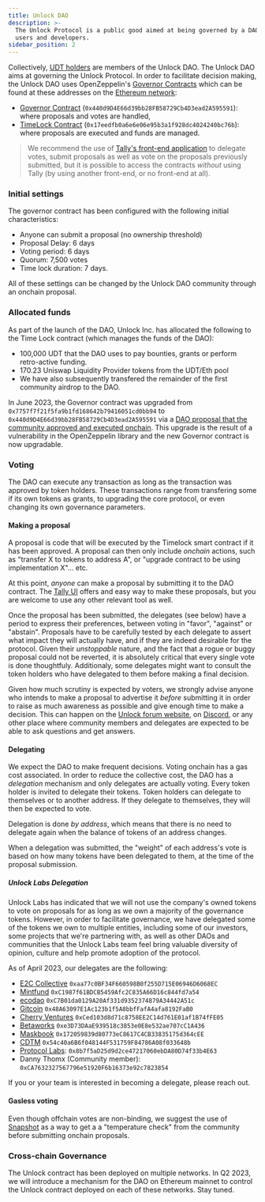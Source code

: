 ```yaml
---
title: Unlock DAO
description: >-
  The Unlock Protocol is a public good aimed at being governed by a DAO of its
  users and developers.
sidebar_position: 2
---
```


Collectively, [UDT holders](./unlock-dao-tokens.mdx) are members of the Unlock DAO. The Unlock DAO aims at governing the Unlock Protocol. In order to facilitate decision making, the Unlock DAO uses OpenZeppelin's [Governor Contracts](https://blog.openzeppelin.com/governor-smart-contract/) which can be found at these addresses on the [Ethereum network](https://ethereum.org/en/):

- [Governor Contract](https://etherscan.io/address/0x440d9D4E66d39bb28FB58729Cb4D3ead2A595591) \(`0x440d9D4E66d39bb28FB58729Cb4D3ead2A595591`\): where proposals and votes are handled,
- [TimeLock Contract](https://etherscan.io/address/0x17eedfb0a6e6e06e95b3a1f928dc4024240bc76b) \(`0x17eedfb0a6e6e06e95b3a1f928dc4024240bc76b`\): where proposals are executed and funds are managed.

> We recommend the use of [Tally's front-end application](https://www.tally.xyz/gov/unlock) to delegate votes, submit proposals as well as vote on the proposals previously submitted, but it is possible to access the contracts _without_ using Tally (by using another front-end, or no front-end at all).

### Initial settings

The governor contract has been configured with the following initial characteristics:

- Anyone can submit a proposal \(no ownership threshold\)
- Proposal Delay: 6 days
- Voting period: 6 days
- Quorum: 7,500 votes
- Time lock duration: 7 days.

All of these settings can be changed by the Unlock DAO community through an onchain proposal.

### Allocated funds

As part of the launch of the DAO, Unlock Inc. has allocated the following to the Time Lock contract \(which manages the funds of the DAO\):

- 100,000 UDT that the DAO uses to pay bounties, grants or perform retro-active funding.
- 170.23 Uniswap Liquidity Provider tokens from the UDT/Eth pool
- We have also subsequently transfered the remainder of the first community airdrop to the DAO.

In June 2023, the Governor contract was upgraded from `0x7757f7f21f5fa9b1fd168642b79416051cd0bb94` to `0x440d9D4E66d39bb28FB58729Cb4D3ead2A595591` via a [DAO proposal that the community approved and executed onchain](https://www.tally.xyz/gov/unlock-old/proposal/36208249270120864100503453462134662510103434369621143761091232235939585571890). This upgrade is the result of a vulnerability in the OpenZeppelin library and the new Governor contract is now upgradable.

### Voting

The DAO can execute any transaction as long as the transaction was approved by token holders. These transactions range from transfering some if its own tokens as grants, to upgrading the core protocol, or even changing its own governance parameters.

#### Making a proposal

A proposal is code that will be executed by the Timelock smart contract if it has been approved. A proposal can then only include _onchain_ actions, such as "transfer X to tokens to address A", or "upgrade contract to be using implementation X"... etc.

At this point, _anyone_ can make a proposal by submitting it to the DAO contract. The [Tally UI](https://www.tally.xyz/gov/unlock) offers and easy way to make these proposals, but you are welcome to use any other relevant tool as well.

Once the proposal has been submitted, the delegates (see below) have a period to express their preferences, between voting in "favor", "against" or "abstain". Proposals have to be carefully tested by each delegate to assert what impact they will actually have, and if they are indeed desirable for the protocol. Given their _unstoppable_ nature, and the fact that a rogue or buggy proposal could not be reverted, it is absolutely critical that every single vote is done thoughtfuly. Additionaly, some delegates might want to consult the token holders who have delegated to them before making a final decision.

Given how much scrutiny is expected by voters, we strongly advise anyone who intends to make a proposal to advertise it _before_ submitting it in order to raise as much awareness as possible and give enough time to make a decision. This can happen on the [Unlock forum website](https://unlock.community/), on [Discord](https://discord.unlock-protocol.com/), or any other place where community members and delegates are expected to be able to ask questions and get answers.

#### Delegating

We expect the DAO to make frequent decisions. Voting onchain has a gas cost associated. In order to reduce the collective cost, the DAO has a _delegation_ mechanism and only delegates are actually voting. Every token holder is invited to delegate their tokens. Token holders can delegate to themselves or to another address. If they delegate to themselves, they will then be expected to vote.

Delegation is done _by address_, which means that there is no need to delegate again when the balance of tokens of an address changes.

When a delegation was submitted, the "weight" of each address's vote is based on how many tokens have been delegated to them, at the time of the proposal submission.

##### Unlock Labs Delegation

Unlock Labs has indicated that we will not use the company's owned tokens to vote on proposals for as long as we own a majority of the governance tokens. However, in order to facilitate governance, we have delegated some of the tokens we own to multiple entities, including some of our investors, some projects that we're partnering with, as well as other DAOs and communities that the Unlock Labs team feel bring valuable diversity of opinion, culture and help promote adoption of the protocol.

As of April 2023, our delegates are the following:

- [E2C Collective](<https://www.colorado.edu/lab/medlab/2022/02/16/introducing-exit-community-collective#:~:text=The%20Exit%20to%20Community%20Collective%20(E2CC)%20is%20working%20to%20further,control%20by%20their%20closest%20stakeholders>) `0xaa77c0BF34F660598B0f255D715E06946D6068EC`
- [Mintfund](https://themint.fund/) `0xC1987f61BDCB5459Afc2C835A66D16c844fd7a54`
- [ecodao](https://eco.mirror.xyz/) `0xC7B01da0129A20Af331d9352374879A34442A51c`
- [Gitcoin](https://www.gitcoin.co/) `0x48A63097E1Ac123b1f5A8bbfFafA4afa8192FaB0`
- [Cherry Ventures](https://www.cherry.vc/) `0xCed103d8d71c8758EE2C14d761E01af1B74fFE05`
- [Betaworks](https://www.betaworks.com/) `0xe3D73DAaE939518c3853e0E8e532ae707cC1A436`
- [Maskbook](https://mask.io/) `0x172059839d80773eC8617C4CB33835175d364cEE`
- [CDTM](https://www.cdtm.de/) `0x54c40a6B6f048144F531759F84786A08f033648b`
- [Protocol Labs](https://protocol.ai/): `0x8b7f5aD25d9d2ce47217060ebDA80D74f33b4E63`
- Danny Thomx (Community member): `0xCA7632327567796e51920F6b16373e92c7823854`

If you or your team is interested in becoming a delegate, please reach out.

#### Gasless voting

Even though offchain votes are non-binding, we suggest the use of [Snapshot](https://snapshot.org/#/unlock-protocol.eth) as a way to get a a "temperature check" from the community before submitting onchain proposals.

### Cross-chain Governance

The Unlock contract has been deployed on multiple networks. In Q2 2023, we will introduce a mechanism for the DAO on Ethereum mainnet to control the Unlock contract deployed on each of these networks. Stay tuned.
